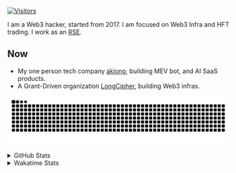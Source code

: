 <!-- markdownlint-disable MD041 MD010 MD033 -->
[![Visitors](https://api.visitorbadge.io/api/daily?path=Akagi201%2FAkagi201&label=Visitors%20Today&countColor=%2337d67a)](https://visitorbadge.io/status?path=Akagi201%2FAkagi201)

I am a Web3 hacker, started from 2017. I am focused on Web3 Infra and HFT trading.
I work as an [RSE](https://us-rse.org/about/what-is-an-rse/).

## Now

* My one person tech company [akjong](https://github.com/akjong), building MEV bot, and AI SaaS products.
* A Grant-Driven organization [LongCipher](https://github.com/longcipher), building Web3 infras.

[![github contribution grid snake animation](https://raw.githubusercontent.com/Akagi201/Akagi201/output/github-contribution-grid-snake.svg#gh-light-mode-only)](https://github.com/Akagi201)

<details>
<summary>GitHub Stats</summary>
  <a href="https://github.com/Akagi201"><img alt="Profile Detail" src="https://raw.githubusercontent.com/Akagi201/Akagi201/master/profile-summary-card-output/dracula/0-profile-details.svg" /></a>
  <a href="https://github.com/Akagi201"><img alt="Github Stats" src="https://raw.githubusercontent.com/Akagi201/Akagi201/master/profile-summary-card-output/dracula/3-stats.svg" /></a>
  <a href="https://github.com/Akagi201"><img alt="Lang By Commits" src="https://raw.githubusercontent.com/Akagi201/Akagi201/master/profile-summary-card-output/dracula/2-most-commit-language.svg" /></a>
</details>

<details>
<summary>Wakatime Stats</summary>
<br>

<!--START_SECTION:waka-->

```txt
From: 02 June 2025 - To: 09 June 2025

Total Time: 12 hrs 24 mins

Other              8 hrs 29 mins   █████████████████░░░░░░░░   68.34 %
Markdown           58 mins         ██░░░░░░░░░░░░░░░░░░░░░░░   07.82 %
TOML               47 mins         █▓░░░░░░░░░░░░░░░░░░░░░░░   06.44 %
Rust               47 mins         █▓░░░░░░░░░░░░░░░░░░░░░░░   06.38 %
sh                 30 mins         █░░░░░░░░░░░░░░░░░░░░░░░░   04.08 %
YAML               26 mins         █░░░░░░░░░░░░░░░░░░░░░░░░   03.55 %
SRecode Template   22 mins         ▓░░░░░░░░░░░░░░░░░░░░░░░░   03.05 %
JavaScript         2 mins          ░░░░░░░░░░░░░░░░░░░░░░░░░   00.31 %
HTML               0 secs          ░░░░░░░░░░░░░░░░░░░░░░░░░   00.03 %
```

<!--END_SECTION:waka-->

</details>
